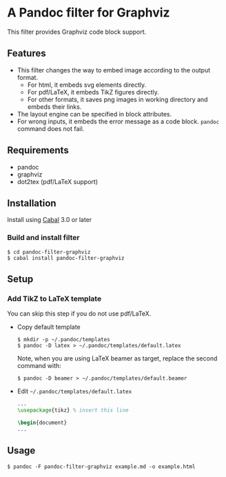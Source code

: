 # A Pandoc filter for Graphviz

This filter provides Graphviz code block support.

## Features
- This filter changes the way to embed image according to the output format.
    - For html, it embeds svg elements directly.
    - For pdf/LaTeX, it embeds TikZ figures directly.
    - For other formats, it saves png images in working directory and embeds their links.
- The layout engine can be specified in block attributes.
- For wrong inputs, it embeds the error message as a code block. `pandoc` command does not fail.

## Requirements
- pandoc
- graphviz
- dot2tex (pdf/LaTeX support)

## Installation
Install using [Cabal](https://www.haskell.org/cabal/) 3.0 or later

### Build and install filter

```
$ cd pandoc-filter-graphviz
$ cabal install pandoc-filter-graphviz
```

## Setup

### Add TikZ to LaTeX template
You can skip this step if you do not use pdf/LaTeX.

- Copy default template
    ```
    $ mkdir -p ~/.pandoc/templates
    $ pandoc -D latex > ~/.pandoc/templates/default.latex
    ```
    
    Note, when you are using LaTeX beamer as target, replace the second command with:
    ```
    $ pandoc -D beamer > ~/.pandoc/templates/default.beamer
    ```
    

- Edit `~/.pandoc/templates/default.latex`
    ```latex
    ...
    \usepackage{tikz} % insert this line

    \begin{document}
    ...
    ```

## Usage
```
$ pandoc -F pandoc-filter-graphviz example.md -o example.html
```
